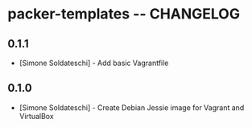 # packer-templates -- CHANGELOG

## 0.1.1
- [Simone Soldateschi] - Add basic Vagrantfile

## 0.1.0
- [Simone Soldateschi] - Create Debian Jessie image for Vagrant and VirtualBox
